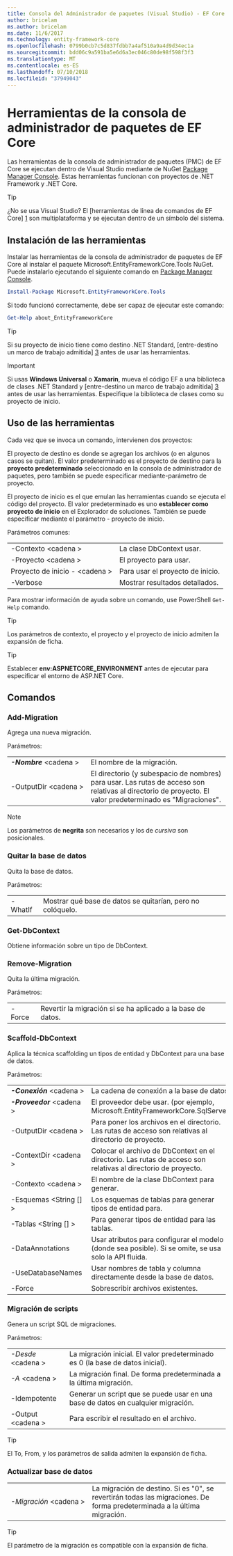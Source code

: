 ```yaml
---
title: Consola del Administrador de paquetes (Visual Studio) - EF Core
author: bricelam
ms.author: bricelam
ms.date: 11/6/2017
ms.technology: entity-framework-core
ms.openlocfilehash: 0799b0cb7c5d837fdbb7a4af510a9a4d9d34ec1a
ms.sourcegitcommit: bdd06c9a591ba5e6d6a3ec046c80de98f598f3f3
ms.translationtype: MT
ms.contentlocale: es-ES
ms.lasthandoff: 07/10/2018
ms.locfileid: "37949043"
---
```

<a name="ef-core-package-manager-console-tools"></a>Herramientas de la consola de administrador de paquetes de EF Core
=====================================
Las herramientas de la consola de administrador de paquetes (PMC) de EF Core se ejecutan dentro de Visual Studio mediante de NuGet [Package Manager Console][2].
Estas herramientas funcionan con proyectos de .NET Framework y .NET Core.

> [!TIP]
> ¿No se usa Visual Studio? El [herramientas de línea de comandos de EF Core] [ 1] son multiplataforma y se ejecutan dentro de un símbolo del sistema.

<a name="installing-the-tools"></a>Instalación de las herramientas
--------------------
Instalar las herramientas de la consola de administrador de paquetes de EF Core al instalar el paquete Microsoft.EntityFrameworkCore.Tools NuGet.
Puede instalarlo ejecutando el siguiente comando en [Package Manager Console][2].

``` powershell
Install-Package Microsoft.EntityFrameworkCore.Tools
```

Si todo funcionó correctamente, debe ser capaz de ejecutar este comando:

``` powershell
Get-Help about_EntityFrameworkCore
```
> [!TIP]
> Si su proyecto de inicio tiene como destino .NET Standard, [entre-destino un marco de trabajo admitida] [ 3] antes de usar las herramientas.

> [!IMPORTANT]
> Si usas **Windows Universal** o **Xamarin**, mueva el código EF a una biblioteca de clases .NET Standard y [entre-destino un marco de trabajo admitida] [ 3] antes de usar las herramientas. Especifique la biblioteca de clases como su proyecto de inicio.

<a name="using-the-tools"></a>Uso de las herramientas
---------------
Cada vez que se invoca un comando, intervienen dos proyectos:

El proyecto de destino es donde se agregan los archivos (o en algunos casos se quitan). El valor predeterminado es el proyecto de destino para la **proyecto predeterminado** seleccionado en la consola de administrador de paquetes, pero también se puede especificar mediante-parámetro de proyecto.

El proyecto de inicio es el que emulan las herramientas cuando se ejecuta el código del proyecto. El valor predeterminado es uno **establecer como proyecto de inicio** en el Explorador de soluciones. También se puede especificar mediante el parámetro - proyecto de inicio.

Parámetros comunes:

|                           |                             |
|:--------------------------|:----------------------------|
| -Contexto \<cadena >        | La clase DbContext usar.       |
| -Proyecto \<cadena >        | El proyecto para usar.         |
| Proyecto de inicio - \<cadena > | Para usar el proyecto de inicio. |
| -Verbose                  | Mostrar resultados detallados.        |

Para mostrar información de ayuda sobre un comando, use PowerShell `Get-Help` comando.

> [!TIP]
> Los parámetros de contexto, el proyecto y el proyecto de inicio admiten la expansión de ficha.

> [!TIP]
> Establecer **env:ASPNETCORE_ENVIRONMENT** antes de ejecutar para especificar el entorno de ASP.NET Core.

<a name="commands"></a>Comandos
--------

### <a name="add-migration"></a>Add-Migration

Agrega una nueva migración.

Parámetros:

|                                   |                                                                                                                  |
|:----------------------------------|:-----------------------------------------------------------------------------------------------------------------|
| ***-Nombre*** \<cadena >             | El nombre de la migración.                                                                                       |
| <nobr>-OutputDir \<cadena ></nobr> | El directorio (y subespacio de nombres) para usar. Las rutas de acceso son relativas al directorio de proyecto. El valor predeterminado es "Migraciones". |

> [!NOTE]
> Los parámetros de **negrita** son necesarios y los de *cursiva* son posicionales.

### <a name="drop-database"></a>Quitar la base de datos

Quita la base de datos.

Parámetros:

|         |                                                          |
|:--------|:---------------------------------------------------------|
| -WhatIf | Mostrar qué base de datos se quitarían, pero no colóquelo. |

### <a name="get-dbcontext"></a>Get-DbContext

Obtiene información sobre un tipo de DbContext.

### <a name="remove-migration"></a>Remove-Migration

Quita la última migración.

Parámetros:

|        |                                                              |
|:-------|:-------------------------------------------------------------|
| -Force | Revertir la migración si se ha aplicado a la base de datos. |

### <a name="scaffold-dbcontext"></a>Scaffold-DbContext

Aplica la técnica scaffolding un tipos de entidad y DbContext para una base de datos.

Parámetros:

|                                          |                                                                                                  |
|:-----------------------------------------|:-------------------------------------------------------------------------------------------------|
| <nobr>***-Conexión*** \<cadena ></nobr> | La cadena de conexión a la base de datos.                                                           |
| ***-Proveedor*** \<cadena >                | El proveedor debe usar. (por ejemplo, Microsoft.EntityFrameworkCore.SqlServer)                      |
| -OutputDir \<cadena >                     | Para poner los archivos en el directorio. Las rutas de acceso son relativas al directorio de proyecto.                      |
| -ContextDir \<cadena >                    | Colocar el archivo de DbContext en el directorio. Las rutas de acceso son relativas al directorio de proyecto.             |
| -Contexto \<cadena >                       | El nombre de la clase DbContext para generar.                                                           |
| -Esquemas \<String [] >                     | Los esquemas de tablas para generar tipos de entidad para.                                              |
| -Tablas \<String [] >                      | Para generar tipos de entidad para las tablas.                                                         |
| -DataAnnotations                         | Usar atributos para configurar el modelo (donde sea posible). Si se omite, se usa solo la API fluida. |
| -UseDatabaseNames                        | Usar nombres de tabla y columna directamente desde la base de datos.                                           |
| -Force                                   | Sobrescribir archivos existentes.                                                                        |

### <a name="script-migration"></a>Migración de scripts

Genera un script SQL de migraciones.

Parámetros:

|                   |                                                                    |
|:------------------|:-------------------------------------------------------------------|
| *-Desde* \<cadena > | La migración inicial. El valor predeterminado es 0 (la base de datos inicial).      |
| *-A* \<cadena >   | La migración final. De forma predeterminada a la última migración.              |
| -Idempotente       | Generar un script que se puede usar en una base de datos en cualquier migración. |
| -Output \<cadena > | Para escribir el resultado en el archivo.                                   |

> [!TIP]
> El To, From, y los parámetros de salida admiten la expansión de ficha.

### <a name="update-database"></a>Actualizar base de datos

|                                     |                                                                                                |
|:------------------------------------|:-----------------------------------------------------------------------------------------------|
| <nobr>*-Migración* \<cadena ></nobr> | La migración de destino. Si es "0", se revertirán todas las migraciones. De forma predeterminada a la última migración. |

> [!TIP]
> El parámetro de la migración es compatible con la expansión de ficha.


  [1]: dotnet.md
  [2]: https://docs.microsoft.com/nuget/tools/package-manager-console
  [3]: index.md#frameworks
